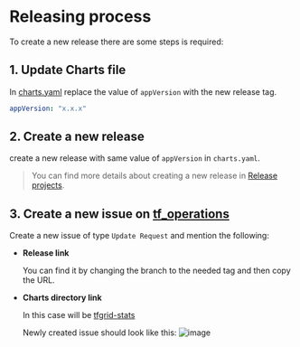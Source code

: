 # Releasing process

To create a new release there are some steps is required:

## 1. Update Charts file

In [charts.yaml](../tfgrid-stats/Chart.yaml) replace the value of `appVersion` with the new release tag.

  ````yaml
  appVersion: "x.x.x"
  ````

## 2. **Create a new release**

  create a new release with same value of `appVersion` in `charts.yaml`.
  
  > You can find more details about creating a new release in [Release projects](https://docs.github.com/en/repositories/releasing-projects-on-github/managing-releases-in-a-repository#creating-a-release).
  
## 3. **Create a new issue on [tf_operations](https://github.com/threefoldtech/tf_operations)**

  Create a new issue of type `Update Request` and mention the following:

- **Release link**
  
    You can find it by changing the branch to the needed tag and then copy the URL.
- **Charts directory link**
  
    In this case will be [tfgrid-stats](../tfgrid-stats/)

  Newly created issue should look like this:
  ![image](https://user-images.githubusercontent.com/62248851/210758782-1ff46374-9e4b-4e0d-a318-a7bf114022b1.png)
